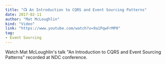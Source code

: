 ```yaml
---
title: "📺 An Introduction to CQRS and Event Sourcing Patterns"
date: 2017-02-11
author: "Mat McLoughlin"
kind: "Video"
link: "https://www.youtube.com/watch?v=9a1PqwFrMP0"
tag:
- Event Sourcing
---
```


Watch Mat McLoughlin's talk "An Introduction to CQRS and Event Sourcing Patterns" recorded at NDC conference.

<!-- more -->

<YouTube id="zaa6FUYIQM"></YouTube>
